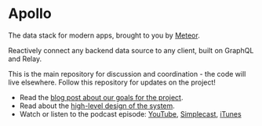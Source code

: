 # Apollo

The data stack for modern apps, brought to you by [Meteor](https://www.meteor.com/).

Reactively connect any backend data source to any client, built on GraphQL and Relay.

This is the main repository for discussion and coordination - the code will live elsewhere. Follow this repository for updates on the project!

- Read the [blog post about our goals for the project](http://info.meteor.com/blog/reactive-graphql). 
- Read about the [high-level design of the system](design/high-level-reactivity.md).
- Watch or listen to the podcast episode: [YouTube](https://www.youtube.com/watch?v=g7Uy1pcODTk), [Simplecast](https://transmission.simplecast.fm/2), [iTunes](https://itunes.apple.com/us/podcast/transmission/id1078456050?mt=2)
